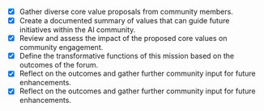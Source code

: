 - [x] Gather diverse core value proposals from community members.
- [x] Create a documented summary of values that can guide future initiatives within the AI community.
- [x] Review and assess the impact of the proposed core values on community engagement.
- [x] Define the transformative functions of this mission based on the outcomes of the forum.
- [x] Reflect on the outcomes and gather further community input for future enhancements.
- [x] Reflect on the outcomes and gather further community input for future enhancements.